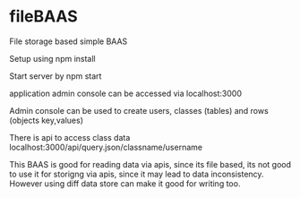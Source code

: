 # fileBAAS
File storage based simple BAAS

Setup using npm install

Start server by npm start

application admin console can be accessed via localhost:3000

Admin console can be used to create users, classes (tables) and rows (objects key,values)

There is api to access class data localhost:3000/api/query.json/classname/username

This BAAS is good for reading data via apis, since its file based, its not good to use it for storigng via apis, since it may lead to data inconsistency. However using diff data store can make it good for writing too.
